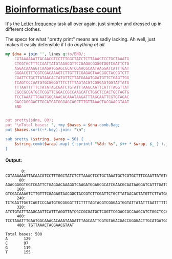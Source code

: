 [1]: https://rosettacode.org/wiki/Bioinformatics/base_count

# [Bioinformatics/base count][1]





It's the [Letter frequency](https://rosettacode.org/wiki/Letter_frequency#Raku) task all over again, just simpler and dressed up in different clothes.



The specs for what "pretty print" means are sadly lacking. Ah well, just makes it easily defensible if I do *anything at all*.

```perl
my $dna = join '', lines q:to/END/;
    CGTAAAAAATTACAACGTCCTTTGGCTATCTCTTAAACTCCTGCTAAATG
    CTCGTGCTTTCCAATTATGTAAGCGTTCCGAGACGGGGTGGTCGATTCTG
    AGGACAAAGGTCAAGATGGAGCGCATCGAACGCAATAAGGATCATTTGAT
    GGGACGTTTCGTCGACAAAGTCTTGTTTCGAGAGTAACGGCTACCGTCTT
    CGATTCTGCTTATAACACTATGTTCTTATGAAATGGATGTTCTGAGTTGG
    TCAGTCCCAATGTGCGGGGTTTCTTTTAGTACGTCGGGAGTGGTATTATA
    TTTAATTTTTCTATATAGCGATCTGTATTTAAGCAATTCATTTAGGTTAT
    CGCCGCGATGCTCGGTTCGGACCGCCAAGCATCTGGCTCCACTGCTAGTG
    TCCTAAATTTGAATGGCAAACACAAATAAGATTTAGCAATTCGTGTAGAC
    GACCGGGGACTTGCATGATGGGAGCAGCTTTGTTAAACTACGAACGTAAT
    END


put pretty($dna, 80);
put "\nTotal bases: ", +my $bases = $dna.comb.Bag;
put $bases.sort(~*.key).join: "\n";

sub pretty ($string, $wrap = 50) {
    $string.comb($wrap).map( { sprintf "%8d: %s", $++ * $wrap, $_ } ).join: "\n"
}
```

#### Output:
```
       0: CGTAAAAAATTACAACGTCCTTTGGCTATCTCTTAAACTCCTGCTAAATGCTCGTGCTTTCCAATTATGTAAGCGTTCCG
      80: AGACGGGGTGGTCGATTCTGAGGACAAAGGTCAAGATGGAGCGCATCGAACGCAATAAGGATCATTTGATGGGACGTTTC
     160: GTCGACAAAGTCTTGTTTCGAGAGTAACGGCTACCGTCTTCGATTCTGCTTATAACACTATGTTCTTATGAAATGGATGT
     240: TCTGAGTTGGTCAGTCCCAATGTGCGGGGTTTCTTTTAGTACGTCGGGAGTGGTATTATATTTAATTTTTCTATATAGCG
     320: ATCTGTATTTAAGCAATTCATTTAGGTTATCGCCGCGATGCTCGGTTCGGACCGCCAAGCATCTGGCTCCACTGCTAGTG
     400: TCCTAAATTTGAATGGCAAACACAAATAAGATTTAGCAATTCGTGTAGACGACCGGGGACTTGCATGATGGGAGCAGCTT
     480: TGTTAAACTACGAACGTAAT

Total bases: 500
A       129
C       97
G       119
T       155
```
